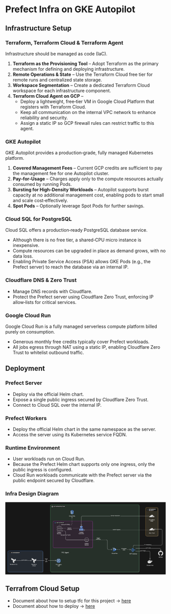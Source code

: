 # Prefect Infra on GKE Autopilot

## Infrastructure Setup
### Terraform, Terraform Cloud & Terraform Agent
Infrastructure should be managed as code (IaC).

1. **Terraform as the Provisioning Tool** – Adopt Terraform as the primary mechanism for defining and deploying infrastructure.
2. **Remote Operations & State** – Use the Terraform Cloud free tier for remote runs and centralized state storage.
3. **Workspace Segmentation** – Create a dedicated Terraform Cloud workspace for each infrastructure component.
4. **Terraform Cloud Agent on GCP** –
    - Deploy a lightweight, free‑tier VM in Google Cloud Platform that registers with Terraform Cloud.
    - Keep all communication on the internal VPC network to enhance reliability and security.
    - Assign a static IP so GCP firewall rules can restrict traffic to this agent.
### GKE Autopilot
GKE Autopilot provides a production‑grade, fully managed Kubernetes platform.

1. **Covered Management Fees** – Current GCP credits are sufficient to pay the management fee for one Autopilot cluster.
2. **Pay‑for‑Usage** – Charges apply only to the compute resources actually consumed by running Pods.
3. **Bursting for High‑Density Workloads** – Autopilot supports burst capacity at no additional management cost, enabling pods to start small and scale cost‑effectively.
4. **Spot Pods** – Optionally leverage Spot Pods for further savings.
### Cloud SQL for PostgreSQL
Cloud SQL offers a production‑ready PostgreSQL database service.

- Although there is no free tier, a shared‑CPU micro instance is inexpensive.
- Compute resources can be upgraded in place as demand grows, with no data loss.
- Enabling Private Service Access (PSA) allows GKE Pods (e.g., the Prefect server) to reach the database via an internal IP.
### Cloudflare DNS & Zero Trust
- Manage DNS records with Cloudflare.
- Protect the Prefect server using Cloudflare Zero Trust, enforcing IP allow‑lists for critical services.
### Google Cloud Run
Google Cloud Run is a fully managed serverless compute platform billed purely on consumption.

- Generous monthly free credits typically cover Prefect workloads.
- All jobs egress through NAT using a static IP, enabling Cloudflare Zero Trust to whitelist outbound traffic.
## Deployment
### Prefect Server
- Deploy via the official Helm chart.
- Expose a single public ingress secured by Cloudflare Zero Trust.
- Connect to Cloud SQL over the internal IP.
### Prefect Workers
- Deploy the official Helm chart in the same namespace as the server.
- Access the server using its Kubernetes service FQDN.
### Runtime Environment
- User workloads run on Cloud Run.
- Because the Prefect Helm chart supports only one ingress, only the public ingress is configured.
- Cloud Run workloads communicate with the Prefect server via the public endpoint secured by Cloudflare.

### Infra Design Diagram
![Infra Design](documents/imgs/infra.png)


## Terrafrom Cloud Setup

- Document about how to setup tfc for this project -> [here](./documents/01.terraform_cloud_setup.md)
- Document about how to deploy -> [here](./documents/03.how_to_deploy.md)